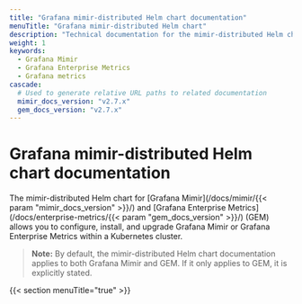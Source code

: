 ```yaml
---
title: "Grafana mimir-distributed Helm chart documentation"
menuTitle: "Grafana mimir-distributed Helm chart"
description: "Technical documentation for the mimir-distributed Helm chart"
weight: 1
keywords:
  - Grafana Mimir
  - Grafana Enterprise Metrics
  - Grafana metrics
cascade:
  # Used to generate relative URL paths to related documentation
  mimir_docs_version: "v2.7.x"
  gem_docs_version: "v2.7.x"
---
```


# Grafana mimir-distributed Helm chart documentation

The mimir-distributed Helm chart for [Grafana Mimir](/docs/mimir/{{< param "mimir_docs_version" >}}/) and [Grafana Enterprise Metrics](/docs/enterprise-metrics/{{< param "gem_docs_version" >}}/) (GEM) allows you to configure, install, and upgrade Grafana Mimir or Grafana Enterprise Metrics within a Kubernetes cluster.

> **Note:** By default, the mimir-distributed Helm chart documentation applies to both Grafana Mimir and GEM. If it only applies to GEM, it is explicitly stated.

{{< section menuTitle="true" >}}
